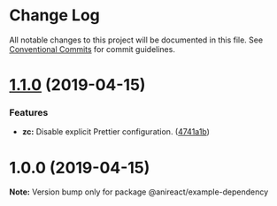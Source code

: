 # Change Log

All notable changes to this project will be documented in this file.
See [Conventional Commits](https://conventionalcommits.org) for commit guidelines.

# [1.1.0](https://github.com/anireact/zc/compare/v1.0.0...v1.1.0) (2019-04-15)


### Features

* **zc:** Disable explicit Prettier configuration. ([4741a1b](https://github.com/anireact/zc/commit/4741a1b))





# 1.0.0 (2019-04-15)

**Note:** Version bump only for package @anireact/example-dependency
